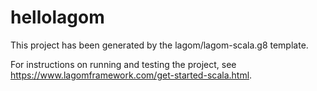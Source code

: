 # hellolagom

This project has been generated by the lagom/lagom-scala.g8 template. 

For instructions on running and testing the project, see https://www.lagomframework.com/get-started-scala.html.
